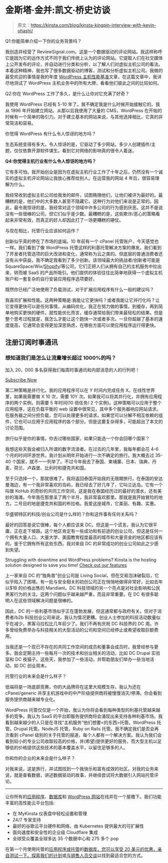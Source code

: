 # 金斯塔·金并:凯文·桥史访谈

> 原文：<https://kinsta.com/blog/kinsta-kingpin-interview-with-kevin-ohashi/>

Q1:你能简单介绍一下你的业务背景吗？

我创造并经营了 ReviewSignal.com。这是一个数据驱动的评论网站。我这样称呼它是因为它的运作方式不同于我们传统上认为的评论网站。它提取人们在社交媒体上公开发布的评论，并自动进行分类和分析，以了解人们对虚拟主机公司的看法。本着这种精神，我也写了很多数据驱动的博客，测试和分析虚拟主机公司。我做的最受欢迎的事情是我的年度 [WordPress 主机性能基准](https://reviewsignal.com/blog/wordpress-hosting-performance-benchmarks-2018/)文章，在这篇文章中，我详尽地测试了 WordPress 主机业务中的所有大牌，看看他们彼此之间的比较如何。

Q2:你在 WordPress 工作了多久，是什么让你对它充满了好奇？

我使用 WordPress 已经有 5-10 年了。我不确定我是什么时候开始接触它的。我从 1996 年开始建立网站，从那以后我使用了大量的 CMS，WordPress 在开始的时候有一个简单的吸引力。对于建立基本的网站来说，与其他选择相比，它真的非常简洁和容易。

你觉得 WordPress 有什么令人惊讶的地方吗？

生态系统变得有多大。令人惊讶的是，它驱动了多少网站，多少人创建插件/主题，仅仅依靠开源软件谋生。看到它对网络的影响真的很令人着迷。

**Q4:你觉得主机行业有什么令人惊讶的地方吗？**

它有多可怕。我开始创业是因为在虚拟主机行业工作了十年之后，仍然没有一个诚实的虚拟主机评论网站让我放心推荐给别人。在运营我的网站 4 年后，很容易理解为什么。

我经常收到虚拟主机公司给我发的邮件，试图贿赂他们，让他们被评为最好的。最糟糕的是，他们中的大多数人甚至不隐藏它。这种行为对他们来说是正常的。因此，最令我惊讶的是，我经常对这个领域中许多公司的行为感到厌恶。这并不是说没有一些很棒的公司，但它们似乎是少数。最糟糕的是，这些欺诈/恶心的策略看起来非常有效，而真正的好人却因此打了一场更糟糕的硬仗。

与现在相比，托管行业应该如何运作？

创新似乎真的停在了市场的底端。10 年前有一个 cPanel 托管账户，今天感觉也一样。我们看到了像 WordPress 托管这样的利基托管解决方案的爆发。我们看到了开发者托管选项的巨大改进和变化，通常称为云之类的。但底层的普通消费者还没有从中获益，我不确定我看到了多少创新。该领域最大的挑战者/创新者可能是 SquareSpace/Wix/[Shopify](https://kinsta.com/blog/shopify-alternatives/)/等公司，它们正把人们从拥有自己的主机服务中拉出来，转而被 SaaS 的产品所吸引。他们提供的体验往往比简单地获得一个虚拟主机账户和一套复杂的自行安装应用程序选项要好。

既然你已经广泛地使用了负载测试，对于扩展应用程序有什么一般的建议吗？

我喜欢扩展和性能。这两种策略是:我能让它更快吗？或者我能让它并行化吗？让它变得更快可以是任何事情，从编码优化，我正在努力做的事情，到缓存，再到简单地购买更快的硬件。就性能优化而言，缓存通常给我们带来最轻松的结果。但是整个思考过程就是，我怎么才能让这个跑快一次或者多次。一旦你超越了基本的速度提高，它通常会变得更加深思熟虑，在哪些方面可以使应用程序运行得更快。

## 注册订阅时事通讯



### 想知道我们是怎么让流量增长超过 1000%的吗？

加入 20，000 多名获得我们每周时事通讯和内部消息的人的行列吧！

[Subscribe Now](#newsletter)

第二种策略是并行化。我的应用程序可以在 Y 时间内完成任务 X。在线性世界里，如果我需要做 X 10 次，需要 10Y 次。如果我可以将其并行化，并拥有应用程序的两个实例，则需要 5 年时间(10 倍任务/ 2 个实例)。这种策略可以应用于整个应用程序，这在负载平衡的 web 设置中很常见，其中多个服务器响应网站请求。在服务器之间分担负载，您可以处理更多的请求。如果您可以分解不相互依赖的组件，它也可以应用于应用程序的各个部分。但是这要复杂得多，可能超出了本文的讨论范围。

旅行似乎是你的事情。你去过哪些国家，如果只能选一个你会回哪个国家？

我想这些天我会被归入所谓的数字流浪者。在过去的几年里，我每年都会花 4-6 个月的时间环游世界。我计划从明年开始进行一次不确定的旅行。我大概去过 35-40 个国家，就不一一列举了。不过今年我去了泰国、柬埔寨、日本、瑞典、丹麦、荷兰、卢森堡、比利时和捷克共和国。

至于只选择一个，那就很难了。我将返回泰国开始我的无限期旅行。在泰国的安达曼海边，有一个我非常喜欢的岛屿，我已经去了好几年了，它叫兰达岛。它有一个叫做 KoHub 的奇妙的共同工作空间，这是我在泰国经历过的最好的潜水，还有美妙的海滩。今年我在那里呆了两个半月，我非常喜欢那里。那就是我开始冒险的地方。二号目的地是捷克共和国的布拉格。我爱这座城市，它美丽、有趣、实惠。

华盛顿特区的科技/创业公司是什么样的？你和这件事有任何关系吗？

最好的回答是说它很棒，每个人都应该来 DC。但这是一个谎言。我认为它很平庸，正在走下坡路。这个地区肯定有一些成功和有前途的创业公司，但这是任何一个拥有大量人口、大量大学、美国教育程度最高的城市和大量资金的地区都应该有的。鉴于它拥有所有这些东西，我对来自 DC 的非常成功的创业公司如此之少感到失望。

Struggling with downtime and WordPress problems? Kinsta is the hosting solution designed to save you time! [Check out our features](https://kinsta.com/features/)

上一家来自 DC 的“独角兽”创业公司是 Living Social，但在交易泡沫破裂后，它似乎陷入了困境。有一批与安全相关的初创公司正在悄悄地做得非常好，比如去年以$1B 的价格出售的 Mandiant。DC 科技领域的另一个亮点是对社会影响和公民黑客行为的关注。这两个问题似乎越来越严重，而且非常重要。在 DC 有很多聪明人在这些领域解决问题是很棒的。

因此，DC 的一些利基市场似乎正在蓬勃发展，但这通常都与政府有关。但对于消费者/b2b 科技创业公司来说，我认为情况更糟。创业人士参加的科技活动数量似乎在减少。黑客马拉松比几年前少了。我们不再有庆祝 DC 科技界的 DC 周。许多曾经免费举办与科技相关的大型活动的公司和空间已经停止或希望收取巨额费用。

当我还是一个现已不存在的共同工作空间的成员和董事会成员时，我曾经参与更多。我会定期主持一些每月一次的技术和创业相关的活动，比如 DC Drupal 实验室和 DC 夜猫子。这些天，我参加了一些活动，并帮助朋友们举办一些当地活动，如 DC 创业周末。

托管行业的未来会是什么样子？

低端将是一场底部竞赛，你的大品牌将在这里大规模生存。我认为还在 cPanel/generic 共享主机游戏中的中产阶级提供商将被慢慢消灭/停滞。你会看到服务提供商越来越专业化。

WordPress 托管仅仅是一个开始，我认为你将会看到每种类型的利基托管越来越多的竞争。我认为 SaaS 的平台即服务提供商将会涌现出来支持各种利基市场。我看到越来越少的人只是在寻找“主机服务”他们想要<的东西>托管。WordPress 托管。Drupal 托管。NodeJS 托管。Ruby on Rails 托管。我不确定我们是否会再次看到 cPanel 级别的关于托管的报道，每个人都有一个解决方案。我认为我们会看到较小的专业公司收取较高的价格，并(希望)提供更好的服务，而大型主机以足够低的价格提供这些技术的基本覆盖水平，以留住足够多的人。

你和你的企业的未来会是什么样子？

对我来说，这是旅行，并试图找到一个我快乐和富有成效的社区。对我的业务来说，就是查看数据，讲述数据驱动的故事，并继续尝试将大数据引入网站托管评论。

* * *

让你所有的[应用程序](https://kinsta.com/application-hosting/)、[数据库](https://kinsta.com/database-hosting/)和 [WordPress 网站](https://kinsta.com/wordpress-hosting/)在线并在一个屋檐下。我们功能丰富的高性能云平台包括:

*   在 MyKinsta 仪表盘中轻松设置和管理
*   24/7 专家支持
*   最好的谷歌云平台硬件和网络，由 Kubernetes 提供最大的可扩展性
*   面向速度和安全性的企业级 Cloudflare 集成
*   全球受众覆盖全球多达 35 个数据中心和 275 多个 pop

在第一个月使用托管的[应用程序或托管](https://kinsta.com/application-hosting/)的[数据库，您可以享受 20 美元的优惠，亲自测试一下。探索我们的](https://kinsta.com/database-hosting/)[计划](https://kinsta.com/plans/)或[与销售人员交谈](https://kinsta.com/contact-us/)以找到最适合您的方式。